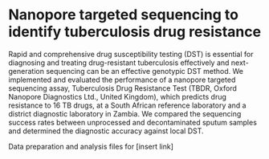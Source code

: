 # Nanopore targeted sequencing to identify tuberculosis drug resistance
Rapid and comprehensive drug susceptibility testing (DST) is essential for diagnosing and treating drug-resistant tuberculosis effectively and next-generation sequencing can be an effective genotypic DST method. We implemented and evaluated the performance of a nanopore targeted sequencing assay, Tuberculosis Drug Resistance Test (TBDR, Oxford Nanopore Diagnostics Ltd., United Kingdom), which predicts drug resistance to 16 TB drugs, at a South African reference laboratory and a district diagnostic laboratory in Zambia. We compared the sequencing success rates between unprocessed and decontaminated sputum samples and determined the diagnostic accuracy against local DST.

Data preparation and analysis files for [insert link]
